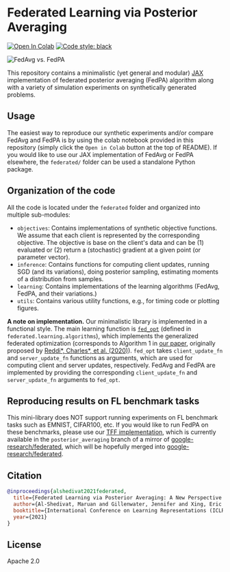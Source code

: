# Federated Learning via Posterior Averaging

[![Open In Colab](https://colab.research.google.com/assets/colab-badge.svg)](https://colab.research.google.com/github/alshedivat/fedpa/blob/master/fedpa_playground.ipynb)
[![Code style: black](https://img.shields.io/badge/code%20style-black-000000.svg)](https://github.com/psf/black)

![FedAvg vs. FedPA](/assets/fedavg-vs-fedpa.gif)

This repository contains a minimalistic (yet general and modular) [JAX](https://github.com/google/jax) implementation of federated posterior averaging (FedPA) algorithm along with a variety of simulation experiments on synthetically generated problems.

## Usage
The easiest way to reproduce our synthetic experiments and/or compare FedAvg and FedPA is by using the colab notebook provided in this repository (simply click the `Open in Colab` button at the top of README).
If you would like to use our JAX implementation of FedAvg or FedPA elsewhere, the `federated/` folder can be used a standalone Python package.

## Organization of the code

All the code is located under the `federated` folder and organized into multiple sub-modules:
- `objectives`: Contains implementations of synthetic objective functions. We assume that each client is represented by the corresponding objective. The objective is base on the client's data and can be (1) evaluated or (2) return a (stochastic) gradient at a given point (or parameter vector).
- `inference`: Contains functions for computing client updates, running SGD (and its variations), doing posterior sampling, estimating moments of a distribution from samples.
- `learning`: Contains implementations of the learning algorithms (FedAvg, FedPA, and their variations.)
- `utils`: Contains various utility functions, e.g., for timing code or plotting figures.

**A note on implementation.**
Our minimalistic library is implemented in a functional style.
The main learning function is [`fed_opt`](https://github.com/alshedivat/fedpa/blob/master/federated/learning/algorithms.py#L85-L158) (defined in `federated.learning.algorithms`), which implements the generalized federated optimization (corresponds to Algorithm 1 in [our paper](https://arxiv.org/abs/2010.05273), originally proposed by [Reddi*, Charles*, et al. (2020)](https://arxiv.org/abs/2003.00295)).
`fed_opt` takes `client_update_fn` and `server_update_fn` functions as arguments, which are used for computing client and server updates, respectively.
FedAvg and FedPA are implemented by providing the corresponding `client_update_fn` and `server_update_fn` arguments to `fed_opt`.

## Reproducing results on FL benchmark tasks

This mini-library does NOT support running experiments on FL benchmark tasks such as EMNIST, CIFAR100, etc.
If you would like to run FedPA on these benchmarks, please use our [TFF implementation](https://github.com/alshedivat/federated-research/tree/posterior_averaging/posterior_averaging), which is currently available in the `posterior_averaging` branch of a mirror of [google-research/federated](https://github.com/alshedivat/federated-research/tree/posterior_averaging), which will be hopefully merged into [google-research/federated](https://github.com/google-research/federated/pull/31).

## Citation
```bibtex
@inproceedings{alshedivat2021federated,
  title={Federated Learning via Posterior Averaging: A New Perspective and Practical Algorithms},
  author={Al-Shedivat, Maruan and Gillenwater, Jennifer and Xing, Eric and Rostamizadeh, Afshin},
  booktitle={International Conference on Learning Representations (ICLR)},
  year={2021}
}
```

## License

Apache 2.0
